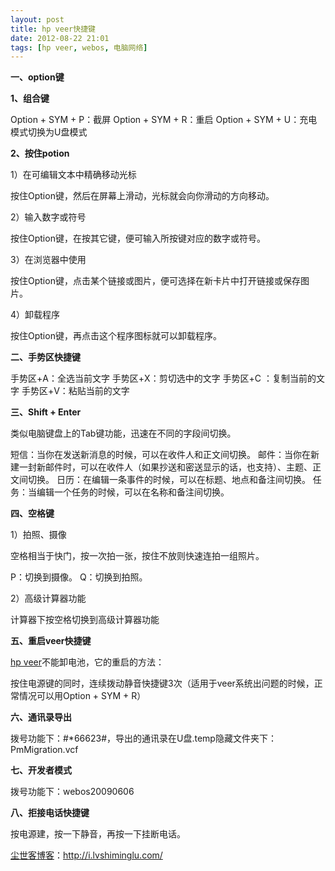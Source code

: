 ```yaml
---
layout: post
title: hp veer快捷键
date: 2012-08-22 21:01
tags: [hp veer, webos, 电脑网络]
---
```

<strong>一、option键</strong>

<strong>1、组合键</strong>

Option + SYM + P：截屏
Option + SYM + R：重启
Option + SYM + U：充电模式切换为U盘模式

<strong>2、按住potion</strong>

1）在可编辑文本中精确移动光标

按住Option键，然后在屏幕上滑动，光标就会向你滑动的方向移动。

2）输入数字或符号

按住Option键，在按其它键，便可输入所按键对应的数字或符号。

3）在浏览器中使用

按住Option键，点击某个链接或图片，便可选择在新卡片中打开链接或保存图片。

4）卸载程序

按住Option键，再点击这个程序图标就可以卸载程序。

<strong>二、手势区快捷键</strong>

手势区+A：全选当前文字
手势区+X：剪切选中的文字
手势区+C ：复制当前的文字
手势区+V：粘贴当前的文字

<strong>三、Shift + Enter</strong>

类似电脑键盘上的Tab键功能，迅速在不同的字段间切换。

短信：当你在发送新消息的时候，可以在收件人和正文间切换。
邮件：当你在新建一封新邮件时，可以在收件人（如果抄送和密送显示的话，也支持）、主题、正文间切换。
日历：在编辑一条事件的时候，可以在标题、地点和备注间切换。
任务：当编辑一个任务的时候，可以在名称和备注间切换。

<strong>四、空格键</strong>

1）拍照、摄像

空格相当于快门，按一次拍一张，按住不放则快速连拍一组照片。

P：切换到摄像。
Q：切换到拍照。

2）高级计算器功能

计算器下按空格切换到高级计算器功能

<strong>五、重启veer快捷键</strong>

<a href="http://i.lvshiminglu.com/tag/hp-veer">hp veer</a>不能卸电池，它的重启的方法：

按住电源键的同时，连续拨动静音快捷键3次（适用于veer系统出问题的时候，正常情况可以用Option + SYM + R）

<strong>六、通讯录导出</strong>

拨号功能下：#*66623#，导出的通讯录在U盘.temp隐藏文件夹下：PmMigration.vcf

<strong>七、开发者模式</strong>

拨号功能下：webos20090606

<strong>八、拒接电话快捷键</strong>

按电源建，按一下静音，再按一下挂断电话。



<a href="http://i.lvshiminglu.com/">尘世客博客</a>：<a href="http://i.lvshiminglu.com/">http://i.lvshiminglu.com/</a>

